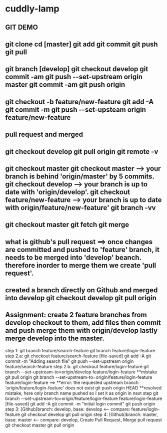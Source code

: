 # cuddly-lamp
GIT DEMO
-------------------------------------
git clone 
cd 
[master]
git add 
git commit 
git push
git pull
--
git branch [develop]
git checkout develop
git commit -am
git push --set-upstream origin master
git commit -am
git push origin
--
git checkout -b feature/new-feature
git add -A
git commit -m 
git push --set-upsteam origin feature/new-feature
-- 
pull request and merged 
--
git checkout develop
git pull origin
git remote -v
--
git checkout master
git checkout master  --> your branch is behind 'origin/master' by 5 commits.
git checkout develop --> your branch is up to date with 'origin/develop'.
git checkout feature/new-feature --> your branch is up to date with origin/feature/new-feature'
git branch -vv
--
git checkout master
git fetch
git merge
--
what is github's pull request ==> once changes are committed and pushed to 'feature' branch, it needs to be merged into 'develop' beanch. therefore inorder to merge them we create 'pull request'.
--
created a branch directly on Github and merged into develop
git checkout develop
git pull origin
-----------------------------------
Assignment:
create 2 feature branches from develop 
checkout to them, add files then commit and push 
merge them with origin/develop 
lastly merge develop into the master.
-----------------------------------
step 1:
	git branch feature/search-feature
	git branch feature/login-feature <br>
step 2.a:
	git checkout feature/search-feature
	[file-saved]
	git add -A
	git commit -m "Adding search file"
	git push --set-upstream origin feature/search-feature
step 2.b:
	git checkout feature/login-feature
	git branch --set-upstream-to=origin/develop feature/login-feature 		**mistake
	git pull origin
	git branch --set-upstream-to=origin/feature/login-feature feature/login-feature ==> **error: the requested upstream branch 'origin/feature/login-feature' does not exist
	git push origin HEAD					**resolved mistake, here only branch name pushed so I set it as origin in next step
	git branch --set-upstream-to=origin/feature/login-feature feature/login-feature
	[file-saved]
	git add -A
	git commit -m "initial login commit"
	git push origin
step 3: 
	[Github]branch: develop, 	base: develop <-- compare: feature/login-feature
	git checkout develop
	git pull origin
step 4:
	[Github]branch: master, 	base: master  <-- compare: develop,		Create Pull Request, 	Merge pull request
	git checkout master
	git pull origin

